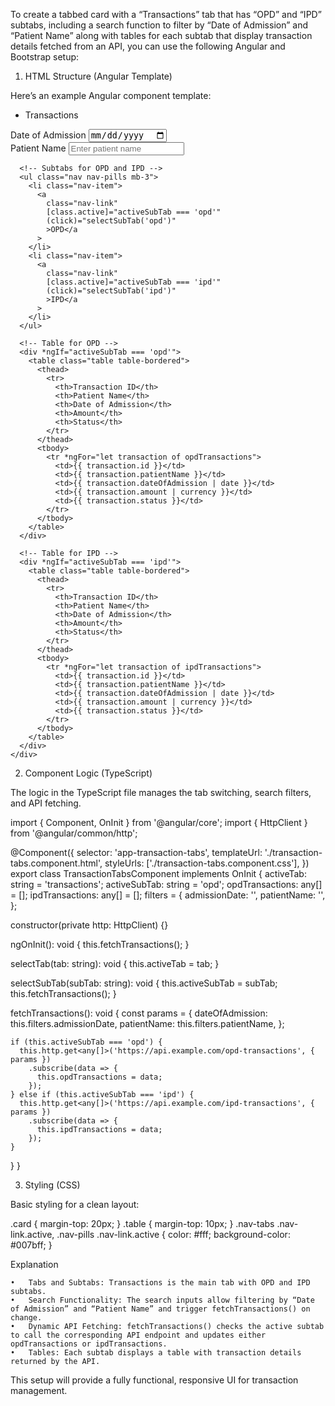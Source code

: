 To create a tabbed card with a “Transactions” tab that has “OPD” and “IPD” subtabs, including a search function to filter by “Date of Admission” and “Patient Name” along with tables for each subtab that display transaction details fetched from an API, you can use the following Angular and Bootstrap setup:

1. HTML Structure (Angular Template)

Here’s an example Angular component template:

<div class="card">
  <div class="card-header">
    <ul class="nav nav-tabs card-header-tabs">
      <li class="nav-item">
        <a
          class="nav-link"
          [class.active]="activeTab === 'transactions'"
          (click)="selectTab('transactions')"
          >Transactions</a
        >
      </li>
    </ul>
  </div>

  <div class="card-body">
    <!-- Transactions Tab -->
    <div *ngIf="activeTab === 'transactions'">
      <!-- Search Filters -->
      <div class="mb-3 row">
        <div class="col-md-4">
          <label for="admissionDate" class="form-label">Date of Admission</label>
          <input
            type="date"
            id="admissionDate"
            [(ngModel)]="filters.admissionDate"
            (change)="fetchTransactions()"
            class="form-control"
          />
        </div>
        <div class="col-md-4">
          <label for="patientName" class="form-label">Patient Name</label>
          <input
            type="text"
            id="patientName"
            [(ngModel)]="filters.patientName"
            (input)="fetchTransactions()"
            class="form-control"
            placeholder="Enter patient name"
          />
        </div>
      </div>

      <!-- Subtabs for OPD and IPD -->
      <ul class="nav nav-pills mb-3">
        <li class="nav-item">
          <a
            class="nav-link"
            [class.active]="activeSubTab === 'opd'"
            (click)="selectSubTab('opd')"
            >OPD</a
          >
        </li>
        <li class="nav-item">
          <a
            class="nav-link"
            [class.active]="activeSubTab === 'ipd'"
            (click)="selectSubTab('ipd')"
            >IPD</a
          >
        </li>
      </ul>

      <!-- Table for OPD -->
      <div *ngIf="activeSubTab === 'opd'">
        <table class="table table-bordered">
          <thead>
            <tr>
              <th>Transaction ID</th>
              <th>Patient Name</th>
              <th>Date of Admission</th>
              <th>Amount</th>
              <th>Status</th>
            </tr>
          </thead>
          <tbody>
            <tr *ngFor="let transaction of opdTransactions">
              <td>{{ transaction.id }}</td>
              <td>{{ transaction.patientName }}</td>
              <td>{{ transaction.dateOfAdmission | date }}</td>
              <td>{{ transaction.amount | currency }}</td>
              <td>{{ transaction.status }}</td>
            </tr>
          </tbody>
        </table>
      </div>

      <!-- Table for IPD -->
      <div *ngIf="activeSubTab === 'ipd'">
        <table class="table table-bordered">
          <thead>
            <tr>
              <th>Transaction ID</th>
              <th>Patient Name</th>
              <th>Date of Admission</th>
              <th>Amount</th>
              <th>Status</th>
            </tr>
          </thead>
          <tbody>
            <tr *ngFor="let transaction of ipdTransactions">
              <td>{{ transaction.id }}</td>
              <td>{{ transaction.patientName }}</td>
              <td>{{ transaction.dateOfAdmission | date }}</td>
              <td>{{ transaction.amount | currency }}</td>
              <td>{{ transaction.status }}</td>
            </tr>
          </tbody>
        </table>
      </div>
    </div>
  </div>
</div>

2. Component Logic (TypeScript)

The logic in the TypeScript file manages the tab switching, search filters, and API fetching.

import { Component, OnInit } from '@angular/core';
import { HttpClient } from '@angular/common/http';

@Component({
  selector: 'app-transaction-tabs',
  templateUrl: './transaction-tabs.component.html',
  styleUrls: ['./transaction-tabs.component.css'],
})
export class TransactionTabsComponent implements OnInit {
  activeTab: string = 'transactions';
  activeSubTab: string = 'opd';
  opdTransactions: any[] = [];
  ipdTransactions: any[] = [];
  filters = {
    admissionDate: '',
    patientName: '',
  };

  constructor(private http: HttpClient) {}

  ngOnInit(): void {
    this.fetchTransactions();
  }

  selectTab(tab: string): void {
    this.activeTab = tab;
  }

  selectSubTab(subTab: string): void {
    this.activeSubTab = subTab;
    this.fetchTransactions();
  }

  fetchTransactions(): void {
    const params = {
      dateOfAdmission: this.filters.admissionDate,
      patientName: this.filters.patientName,
    };

    if (this.activeSubTab === 'opd') {
      this.http.get<any[]>('https://api.example.com/opd-transactions', { params })
        .subscribe(data => {
          this.opdTransactions = data;
        });
    } else if (this.activeSubTab === 'ipd') {
      this.http.get<any[]>('https://api.example.com/ipd-transactions', { params })
        .subscribe(data => {
          this.ipdTransactions = data;
        });
    }
  }
}

3. Styling (CSS)

Basic styling for a clean layout:

.card {
  margin-top: 20px;
}
.table {
  margin-top: 10px;
}
.nav-tabs .nav-link.active,
.nav-pills .nav-link.active {
  color: #fff;
  background-color: #007bff;
}

Explanation

	•	Tabs and Subtabs: Transactions is the main tab with OPD and IPD subtabs.
	•	Search Functionality: The search inputs allow filtering by “Date of Admission” and “Patient Name” and trigger fetchTransactions() on change.
	•	Dynamic API Fetching: fetchTransactions() checks the active subtab to call the corresponding API endpoint and updates either opdTransactions or ipdTransactions.
	•	Tables: Each subtab displays a table with transaction details returned by the API.

This setup will provide a fully functional, responsive UI for transaction management.